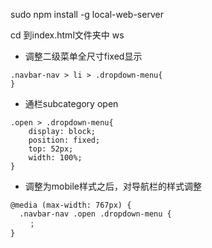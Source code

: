 sudo npm install -g local-web-server

cd 到index.html文件夹中
ws




* 调整二级菜单全尺寸fixed显示
```
.navbar-nav > li > .dropdown-menu{
}
```
* 通栏subcategory open
```
.open > .dropdown-menu{
    display: block;
    position: fixed;
    top: 52px;
    width: 100%;
}
```

* 调整为mobile样式之后，对导航栏的样式调整
```
@media (max-width: 767px) {
  .navbar-nav .open .dropdown-menu {
    ；
}
```